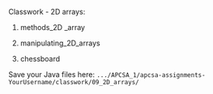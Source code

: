 Classwork - 2D arrays:

1. methods_2D _array

2. manipulating_2D_arrays

3. chessboard

Save your Java files here: `.../APCSA_1/apcsa-assignments-YourUsername/classwork/09_2D_arrays/`
